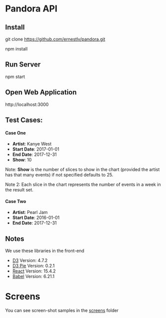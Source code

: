 # Pandora API

## Install

git clone https://github.com/ernestlv/pandora.git

npm install

## Run Server

npm start

## Open Web Application

http://localhost:3000

## Test Cases:

#### Case One

- **Artist**: Kanye West
- **Start Date**: 2017-01-01
- **End Date**: 2017-12-31
- **Show**: 10

Note: **Show** is the number of slices to show in the chart (provided the artist has that many events) if not specified defaults to 25. 

Note 2: Each slice in the chart represents the number of events in a week in the result set.

#### Case Two

- **Artist**: Pearl Jam
- **Start Date**: 2016-01-01
- **End Date**: 2017-12-31

## Notes

We use these libraries in the front-end

- [D3] Version: 4.7.2
- [D3 Pie] Version: 0.2.1
- [React] Version: 15.4.2
- [Babel] Version: 6.21.1

# Screens

You can see screen-shot samples in the [screens] folder

[screens]: https://github.com/ernestlv/pandora/tree/master/screens
[react]: https://cdnjs.cloudflare.com/ajax/libs/react/15.4.2/react.js
[react-dom]: https://cdnjs.cloudflare.com/ajax/libs/react/15.4.2/react-dom.js
[babel]: https://cdnjs.cloudflare.com/ajax/libs/babel-standalone/6.21.1/babel.min.js
[D3]: http//cdnjs.cloudflare.com/ajax/libs/d3/4.7.2/d3.min.js
[D3 Pie]: https://raw.githubusercontent.com/benkeen/d3pie/0.2.1/d3pie/d3pie.min.js
